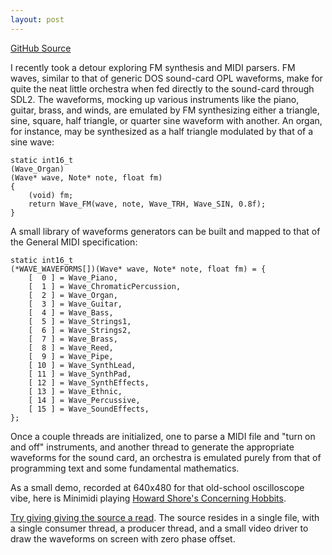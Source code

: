 ```yaml
---
layout: post
---
```


[GitHub Source](https://github.com/glouw/minimidi)

I recently took a detour exploring FM synthesis and MIDI parsers. FM waves, similar to
that of generic DOS sound-card OPL waveforms, make for quite the neat little orchestra
when fed directly to the sound-card through SDL2. The waveforms, mocking up various instruments like
the piano, guitar, brass, and winds, are emulated by FM synthesizing either a triangle, sine,
square, half triangle, or quarter sine waveform with another. An organ, for instance,
may be synthesized as a half triangle modulated by that of a sine wave:

```
static int16_t
(Wave_Organ)
(Wave* wave, Note* note, float fm)
{
    (void) fm;
    return Wave_FM(wave, note, Wave_TRH, Wave_SIN, 0.8f);
}
```

A small library of waveforms generators can be built and mapped to that of the
General MIDI specification:

```
static int16_t
(*WAVE_WAVEFORMS[])(Wave* wave, Note* note, float fm) = {
    [  0 ] = Wave_Piano,
    [  1 ] = Wave_ChromaticPercussion,
    [  2 ] = Wave_Organ,
    [  3 ] = Wave_Guitar,
    [  4 ] = Wave_Bass,
    [  5 ] = Wave_Strings1,
    [  6 ] = Wave_Strings2,
    [  7 ] = Wave_Brass,
    [  8 ] = Wave_Reed,
    [  9 ] = Wave_Pipe,
    [ 10 ] = Wave_SynthLead,
    [ 11 ] = Wave_SynthPad,
    [ 12 ] = Wave_SynthEffects,
    [ 13 ] = Wave_Ethnic,
    [ 14 ] = Wave_Percussive,
    [ 15 ] = Wave_SoundEffects,
};
```

Once a couple threads are initialized, one to parse a MIDI file and "turn on and off" instruments,
and another thread to generate the appropriate waveforms for the sound card, an orchestra is emulated
purely from that of programming text and some fundamental mathematics.

As a small demo, recorded at 640x480 for that old-school oscilloscope vibe, here is Minimidi playing
[Howard Shore's Concerning Hobbits](https://www.youtube.com/watch?v=0W_rKMd_tzo).

[Try giving giving the source a read](https://github.com/glouw/minimidi). The source resides in a single file,
with a single consumer thread, a producer thread, and a small video driver to draw the waveforms
on screen with zero phase offset.
